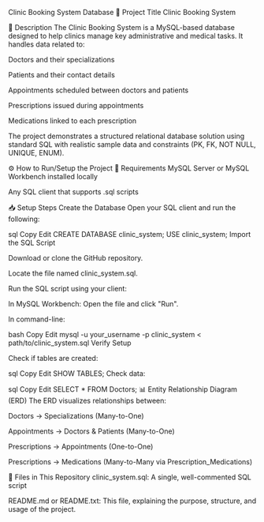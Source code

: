 Clinic Booking System Database
📌 Project Title
Clinic Booking System

📝 Description
The Clinic Booking System is a MySQL-based database designed to help clinics manage key administrative and medical tasks. It handles data related to:

Doctors and their specializations

Patients and their contact details

Appointments scheduled between doctors and patients

Prescriptions issued during appointments

Medications linked to each prescription

The project demonstrates a structured relational database solution using standard SQL with realistic sample data and constraints (PK, FK, NOT NULL, UNIQUE, ENUM).

⚙️ How to Run/Setup the Project
🧩 Requirements
MySQL Server or MySQL Workbench installed locally

Any SQL client that supports .sql scripts

📥 Setup Steps
Create the Database
Open your SQL client and run the following:

sql
Copy
Edit
CREATE DATABASE clinic_system;
USE clinic_system;
Import the SQL Script

Download or clone the GitHub repository.

Locate the file named clinic_system.sql.

Run the SQL script using your client:

In MySQL Workbench: Open the file and click "Run".

In command-line:

bash
Copy
Edit
mysql -u your_username -p clinic_system < path/to/clinic_system.sql
Verify Setup

Check if tables are created:

sql
Copy
Edit
SHOW TABLES;
Check data:

sql
Copy
Edit
SELECT * FROM Doctors;
📊 Entity Relationship Diagram (ERD)
The ERD visualizes relationships between:

Doctors → Specializations (Many-to-One)

Appointments → Doctors & Patients (Many-to-One)

Prescriptions → Appointments (One-to-One)

Prescriptions → Medications (Many-to-Many via Prescription_Medications)

📁 Files in This Repository
clinic_system.sql:
A single, well-commented SQL script

README.md or README.txt:
This file, explaining the purpose, structure, and usage of the project.

